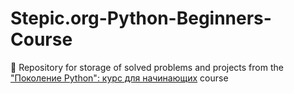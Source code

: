 # Stepic.org-Python-Beginners-Course

🌱 Repository for storage of solved problems and projects from the ["Поколение Python": курс для начинающих](https://stepik.org/58852) course
